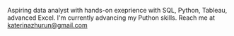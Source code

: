 Aspiring data analyst with hands-on exeprience with SQL, Python, Tableau, advanced Excel. 
I'm currently advancing my Puthon skills. 
Reach me at katerinazhurun@gmail.com


